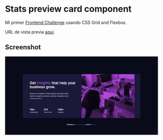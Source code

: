 # Stats preview card component
Mi primer [Frontend Challenge](https://www.frontendmentor.io/) usando CSS Grid and Flexbox.

URL de vista previa [aquí](https://no7sag.github.io/stats-preview-card-component/).

## Screenshot
![alt text](https://raw.githubusercontent.com/no7sag/stats-preview-card-component/main/screenshot/preview.png?raw=true)

